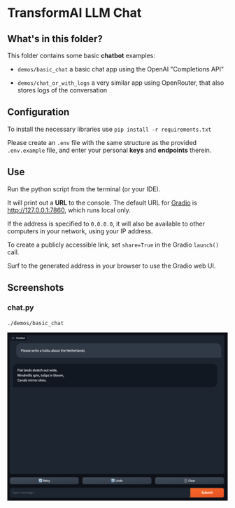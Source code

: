 # TransformAI LLM Chat

## What's in this folder?
This folder contains some basic **chatbot** examples:

- `demos/basic_chat` a basic chat app using the OpenAI "Completions API"

- `demos/chat_or_with_logs` a very similar app using OpenRouter, that also stores logs of the conversation


## Configuration
To install the necessary libraries use `pip install -r requirements.txt`

Please create an `.env` file with the same structure as the provided `.env.example` file, 
and enter your personal **keys** and **endpoints** therein.

## Use
Run the python script from the terminal (or your IDE). 

It will print out a **URL** to the console. 
The default URL for [Gradio](https://www.gradio.app/guides/creating-a-chatbot-fast) is http://127.0.0.1:7860, which runs local only. 

If the address is specified to `0.0.0.0`, 
it will also be available to other computers in your network, using your IP address.

To create a publicly accessible link, set `share=True` in the Gradio `launch()` call.

Surf to the generated address in your browser to use the Gradio web UI.

## Screenshots

### chat.py
`./demos/basic_chat`

![gradio-chat.png](../../assets/screenshots/gradio-chat.png)

